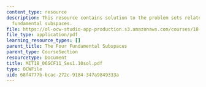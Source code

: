 ```yaml
---
content_type: resource
description: This resource contains solution to the problem sets related to the four
  fundamental subspaces.
file: https://ol-ocw-studio-app-production.s3.amazonaws.com/courses/18-06sc-linear-algebra-fall-2011/68f4777bbcac272c9184347a9849333a_MIT18_06SCF11_Ses1.10sol.pdf
file_type: application/pdf
learning_resource_types: []
parent_title: The Four Fundamental Subspaces
parent_type: CourseSection
resourcetype: Document
title: MIT18_06SCF11_Ses1.10sol.pdf
type: OCWFile
uid: 68f4777b-bcac-272c-9184-347a9849333a
---
```

